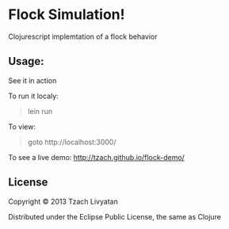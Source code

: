 # Flock Simulation!

Clojurescript implemtation of a flock behavior


## Usage:
See it in action

To run it localy:
> lein run

To view:
> goto http://localhost:3000/

To see a live demo:
http://tzach.github.io/flock-demo/

## License

Copyright © 2013 Tzach Livyatan

Distributed under the Eclipse Public License, the same as Clojure
